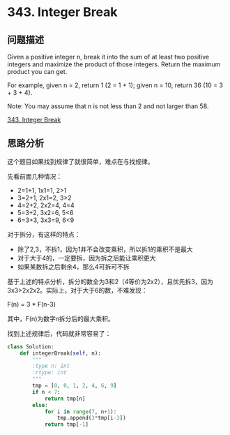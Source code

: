 # 343. Integer Break

## 问题描述

 Given a positive integer n, break it into the sum of at least two positive integers and maximize the product of those integers. Return the maximum product you can get.

For example, given n = 2, return 1 (2 = 1 + 1); given n = 10, return 36 (10 = 3 + 3 + 4).

Note: You may assume that n is not less than 2 and not larger than 58. 

[343. Integer Break](https://leetcode.com/problems/integer-break/description/)

## 思路分析

这个题目如果找到规律了就很简单，难点在与找规律。

先看前面几种情况：

- 2=1+1, 1x1=1, 2>1
- 3=2+1, 2x1=2, 3>2
- 4=2+2, 2x2=4, 4=4
- 5=3+2, 3x2=6, 5<6
- 6=3+3, 3x3=9, 6<9

对于拆分，有这样的特点：

- 除了2,3，不拆1，因为1并不会改变乘积，所以拆1的乘积不是最大
- 对于大于4的，一定要拆，因为拆之后能让乘积更大
- 如果某数拆之后剩余4，那么4可拆可不拆

基于上述的特点分析，拆分的数全为3和2（4等价为2x2），且优先拆3，因为3x3>2x2x2。实际上，对于大于6的数，不难发现：

F(n) = 3 \* F(n-3)

其中，F(n)为数字n拆分后的最大乘积。

找到上述规律后，代码就非常容易了：

``` Python
class Solution:
    def integerBreak(self, n):
        """
        :type n: int
        :rtype: int
        """
        tmp = [0, 0, 1, 2, 4, 6, 9]
        if n < 7:
            return tmp[n]
        else:
            for i in range(7, n+1):
                tmp.append(3*tmp[i-3])
            return tmp[-1]
```
